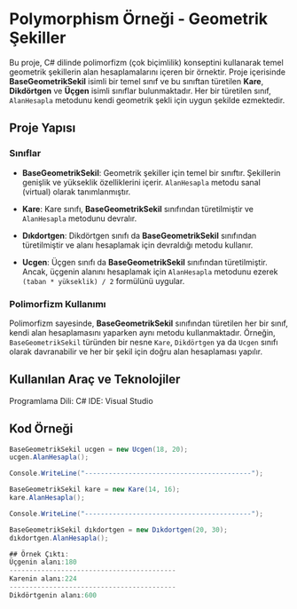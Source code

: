 # Polymorphism Örneği - Geometrik Şekiller

Bu proje, C# dilinde polimorfizm (çok biçimlilik) konseptini kullanarak temel geometrik şekillerin alan hesaplamalarını içeren bir örnektir. Proje içerisinde **BaseGeometrikSekil** isimli bir temel sınıf ve bu sınıftan türetilen **Kare**, **Dikdörtgen** ve **Üçgen** isimli sınıflar bulunmaktadır. Her bir türetilen sınıf, `AlanHesapla` metodunu kendi geometrik şekli için uygun şekilde ezmektedir.

## Proje Yapısı

### Sınıflar

- **BaseGeometrikSekil**: Geometrik şekiller için temel bir sınıftır. Şekillerin genişlik ve yükseklik özelliklerini içerir. `AlanHesapla` metodu sanal (virtual) olarak tanımlanmıştır.
  
- **Kare**: Kare sınıfı, **BaseGeometrikSekil** sınıfından türetilmiştir ve `AlanHesapla` metodunu devralır.

- **Dıkdortgen**: Dikdörtgen sınıfı da **BaseGeometrikSekil** sınıfından türetilmiştir ve alanı hesaplamak için devraldığı metodu kullanır.

- **Ucgen**: Üçgen sınıfı da **BaseGeometrikSekil** sınıfından türetilmiştir. Ancak, üçgenin alanını hesaplamak için `AlanHesapla` metodunu ezerek `(taban * yükseklik) / 2` formülünü uygular.

### Polimorfizm Kullanımı

Polimorfizm sayesinde, **BaseGeometrikSekil** sınıfından türetilen her bir sınıf, kendi alan hesaplamasını yaparken aynı metodu kullanmaktadır. Örneğin, `BaseGeometrikSekil` türünden bir nesne `Kare`, `Dikdörtgen` ya da `Ucgen` sınıfı olarak davranabilir ve her bir şekil için doğru alan hesaplaması yapılır.

## Kullanılan Araç ve Teknolojiler
Programlama Dili: C# IDE: Visual Studio

## Kod Örneği

```csharp
BaseGeometrikSekil ucgen = new Ucgen(18, 20);
ucgen.AlanHesapla();

Console.WriteLine("------------------------------------------");

BaseGeometrikSekil kare = new Kare(14, 16);
kare.AlanHesapla();

Console.WriteLine("------------------------------------------");

BaseGeometrikSekil dıkdortgen = new Dıkdortgen(20, 30);
dıkdortgen.AlanHesapla();

## Örnek Çıktı:
Üçgenin alanı:180
------------------------------------------
Karenin alanı:224
------------------------------------------
Dikdörtgenin alanı:600



